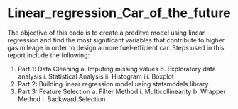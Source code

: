 # Linear_regression_Car_of_the_future

The objective of this code is to create a preditve model using linear regression and find the
most significant variables that contribute to higher gas mileage in order to design a more
fuel-efficient car. Steps used in this report include the following:
1. Part 1: Data Cleaning
a. Imputing missing values
b. Exploratory data analysis
i. Statistical Analysis
ii. Histogram
iii. Boxplot
2. Part 2: Building linear regression model using statsmodels library
3. Part 3: Feature Selection
a. Filter Method
i. Multicollinearity
b. Wrapper Method
i. Backward Selection
